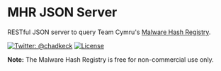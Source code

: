 # MHR JSON Server
RESTful JSON server to query Team Cymru's [Malware Hash Registry](https://www.team-cymru.org/MHR.html).

[![Twitter: @chadkeck](https://img.shields.io/badge/contact-@chadkeck-blue.svg?style=flat)](https://twitter.com/chadkeck)
[![License](http://img.shields.io/badge/license-MIT-green.svg?style=flat)](https://github.com/chadkeck/mhr-json-server/blob/master/LICENSE)

**Note:** The Malware Hash Registry is free for non-commercial use only.

